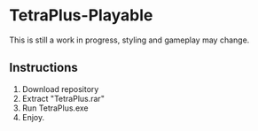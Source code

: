 # TetraPlus-Playable

This is still a work in progress, styling and gameplay may change.



## Instructions
1. Download repository
3. Extract "TetraPlus.rar"
2. Run TetraPlus.exe
3. Enjoy.
